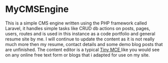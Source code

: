 # MyCMSEngine
<p>
This is a simple CMS engine written using the PHP framework called Laravel,
it handles simple tasks like CRUD db actions on posts, pages, users, 
routes and is used in this instance as a code portfolio and general resume site by me.  I will continue to update the content as 
it is not really much more then my resume, contact details and some demo blog posts that are unfinished.
The content editor is a typical <a href='https://www.tinymce.com/'>Tiny MCE </a> like you would see on any online free text form
 or blogs that i adapted for use on my site.  
</p>
